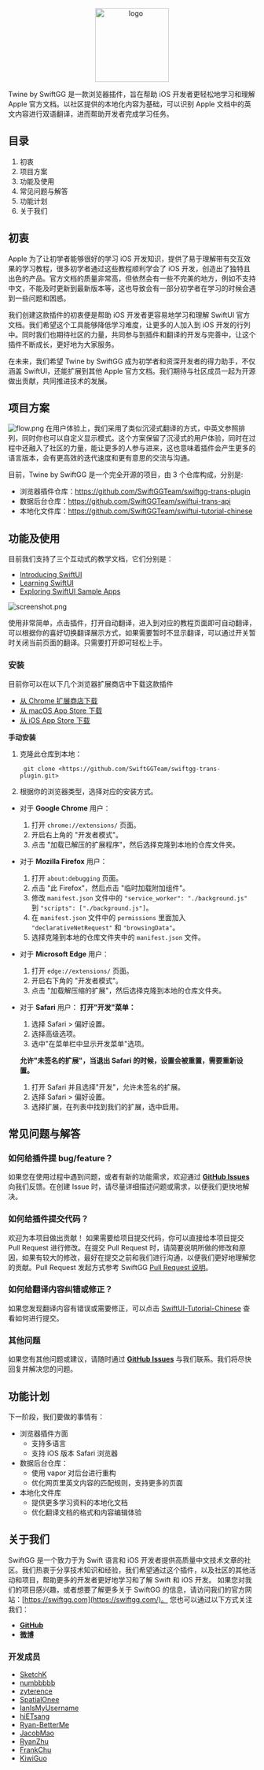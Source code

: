 <div align="center">
<img src="./Twine%20by%20SwiftGG%20plugin/source/intro/logo.png" alt="logo" style="display: block; margin: auto; width: 150px;"/>
</div>


Twine by SwiftGG 是一款浏览器插件，旨在帮助 iOS 开发者更轻松地学习和理解 Apple 官方文档。以社区提供的本地化内容为基础，可以识别 Apple 文档中的英文内容进行双语翻译，进而帮助开发者完成学习任务。

## 目录
1. 初衷
2. 项目方案
3. 功能及使用
4. 常见问题与解答
5. 功能计划
6. 关于我们

## 初衷
Apple 为了让初学者能够很好的学习 iOS 开发知识，提供了易于理解带有交互效果的学习教程，很多初学者通过这些教程顺利学会了 iOS 开发，创造出了独特且出色的产品。官方文档的质量非常高，但依然会有一些不完美的地方，例如不支持中文，不能及时更新到最新版本等，这也导致会有一部分初学者在学习的时候会遇到一些问题和困惑。

我们创建这款插件的初衷便是帮助 iOS 开发者更容易地学习和理解 SwiftUI 官方文档。我们希望这个工具能够降低学习难度，让更多的人加入到 iOS 开发的行列中。同时我们也期待社区的力量，共同参与到插件和翻译的开发与完善中，让这个插件不断成长，更好地为大家服务。

在未来，我们希望 Twine by SwiftGG 成为初学者和资深开发者的得力助手，不仅涵盖 SwiftUI，还能扩展到其他 Apple 官方文档。我们期待与社区成员一起为开源做出贡献，共同推进技术的发展。

## 项目方案
![flow.png](./Twine%20by%20SwiftGG%20plugin/source/intro/Flow.PNG)
在用户体验上，我们采用了类似沉浸式翻译的方式，中英文参照排列，同时你也可以自定义显示模式。这个方案保留了沉浸式的用户体验，同时在过程中还融入了社区的力量，能让更多的人参与进来，这也意味着插件会产生更多的语言版本，会有更高效的迭代速度和更有意思的交流与沟通。

目前，Twine by SwiftGG 是一个完全开源的项目，由 3 个仓库构成，分别是:
- 浏览器插件仓库：https://github.com/SwiftGGTeam/swiftgg-trans-plugin
- 数据后台仓库：https://github.com/SwiftGGTeam/swiftui-trans-api
- 本地化文件库：https://github.com/SwiftGGTeam/swiftui-tutorial-chinese

## 功能及使用
目前我们支持了三个互动式的教学文档，它们分别是：
- [Introducing SwiftUI](https://developer.apple.com/tutorials/swiftui)
- [Learning SwiftUI](https://developer.apple.com/tutorials/swiftui-concepts/)
- [Exploring SwiftUI Sample Apps](https://developer.apple.com/tutorials/sample-apps)

![screenshot.png](./Twine%20by%20SwiftGG%20plugin/source/intro/screenshot.png)

使用非常简单，点击插件，打开自动翻译，进入到对应的教程页面即可自动翻译，可以根据你的喜好切换翻译展示方式，如果需要暂时不显示翻译，可以通过开关暂时关闭当前页面的翻译。只需要打开即可轻松上手。

### 安装
目前你可以在以下几个浏览器扩展商店中下载这款插件
- [从 Chrome 扩展商店下载](https://chrome.google.com/webstore/detail/twine-by-swiftgg/kelkibamnlfhadhkaonlpplfiidhbofk) 
- [从 macOS App Store 下载](https://apps.apple.com/cn/app/twine-by-swiftgg/id6451390893)
- [从 iOS App Store 下载](https://apps.apple.com/cn/app/twine-by-swiftgg/id6451390893)


**手动安装**
1. 克隆此仓库到本地：
    ```
     git clone <https://github.com/SwiftGGTeam/swiftgg-trans-plugin.git>
    ```
2. 根据你的浏览器类型，选择对应的安装方式。
- 对于 **Google Chrome** 用户：
    1. 打开 `chrome://extensions/` 页面。
    2. 开启右上角的 "开发者模式"。
    3. 点击 "加载已解压的扩展程序"，然后选择克隆到本地的仓库文件夹。
- 对于 **Mozilla Firefox** 用户：
    1. 打开 `about:debugging` 页面。
    2. 点击 "此 Firefox"，然后点击 "临时加载附加组件"。
    3. 修改 `manifest.json` 文件中的 `"service_worker": "./background.js"` 到 `"scripts": ["./background.js"]`。
    4. 在 `manifest.json` 文件中的 `permissions` 里面加入 `"declarativeNetRequest"` 和 `"browsingData"`。
    5. 选择克隆到本地的仓库文件夹中的 `manifest.json` 文件。
- 对于 **Microsoft Edge** 用户：
    1. 打开 `edge://extensions/` 页面。
    2. 开启右下角的 "开发者模式"。
    3. 点击 "加载解压缩的扩展"，然后选择克隆到本地的仓库文件夹。
- 对于 **Safari** 用户：
    **打开"开发"菜单：**
    1. 选择 Safari > 偏好设置。
    2. 选择高级选项。
    3. 选中"在菜单栏中显示开发菜单"选项。
    
    **允许"未签名的扩展"，当退出 Safari 的时候，设置会被重置，需要重新设置。**
    1. 打开 Safari 并且选择"开发"，允许未签名的扩展。
    2. 选择 Safari > 偏好设置。
    3. 选择扩展，在列表中找到我们的扩展，选中启用。


## 常见问题与解答
### 如何给插件提 bug/feature？
如果您在使用过程中遇到问题，或者有新的功能需求，欢迎通过 **[GitHub Issues](https://github.com/SwiftGGTeam/swiftgg-trans-plugin/issues)** 向我们反馈。在创建 Issue 时，请尽量详细描述问题或需求，以便我们更快地解决。

### 如何给插件提交代码？
欢迎为本项目做出贡献！ 如果需要给项目提交代码，你可以直接给本项目提交 Pull Request 进行修改。在提交 Pull Request 时，请简要说明所做的修改和原因，如果有较大的修改，最好在提交之前和我们进行沟通，以便我们更好地理解您的贡献。Pull Request 发起方式参考 SwiftGG [Pull Request 说明](https://github.com/SwiftGGTeam/translation/blob/master/%E7%BF%BB%E8%AF%91%E6%B5%81%E7%A8%8B%E6%A6%82%E8%BF%B0%E5%8F%8APR%E8%AF%B4%E6%98%8E.md#%E5%A6%82%E4%BD%95%E5%8F%91%E8%B5%B7-pull-request)。

### 如何给翻译内容纠错或修正？
如果您发现翻译内容有错误或需要修正，可以点击 [SwiftUI-Tutorial-Chinese](https://github.com/SwiftGGTeam/swiftui-tutorial-chinese) 查看如何进行提交。

### 其他问题
如果您有其他问题或建议，请随时通过 **[GitHub Issues](https://github.com/SwiftGGTeam/swiftgg-trans-plugin/issues)** 与我们联系。我们将尽快回复并解决您的问题。

## 功能计划
下一阶段，我们要做的事情有：
- 浏览器插件方面
  - 支持多语言
  - 支持 iOS 版本 Safari 浏览器
- 数据后台仓库：
  - 使用 vapor 对后台进行重构
  - 优化网页里英文内容的匹配规则，支持更多的页面
- 本地化文件库
  - 提供更多学习资料的本地化文档
  - 优化翻译文档的格式和内容编辑体验

## 关于我们
SwiftGG 是一个致力于为 Swift 语言和 iOS 开发者提供高质量中文技术文章的社区。我们热衷于分享技术知识和经验，我们希望通过这个插件，以及社区的其他活动和项目，帮助更多的开发者更好地学习和了解 Swift 和 iOS 开发。
如果您对我们的项目感兴趣，或者想要了解更多关于 SwiftGG 的信息，请访问我们的官方网站：[https://swiftgg.com](https://swiftgg.com/)。
您也可以通过以下方式关注我们：
- **[GitHub](https://github.com/SwiftGGTeam)**
- **[微博](https://weibo.com/swiftguide)**

### 开发成员
- [SketchK](https://github.com/SwiftGGTeam/swiftgg-trans-plugin/commits?author=SketchK)
- [numbbbbb](https://github.com/numbbbbb)
- [zyterence](https://github.com/zyterence)
- [SpatialOnee](https://github.com/OneeMe)
- [IanIsMyUsername](https://github.com/IanIsMyUsername)
- [hiETsang](https://github.com/hiETsang)
- [Ryan-BetterMe](https://github.com/Ryan-BetterMe)
- [JacobMao](https://github.com/JacobMao)
- [RyanZhu](https://github.com/underthestars-zhy)
- [FrankChu](https://github.com/yongfrank)
- [KiwiGuo](https://kiwig.xyz/)

